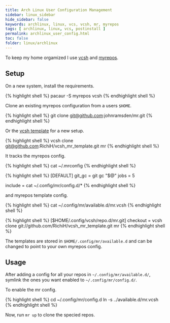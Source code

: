 ```yaml
---
title: Arch Linux User Configuration Management
sidebar: linux_sidebar
hide_sidebar: false
keywords: archlinux, linux, vcs, vcsh, mr, myrepos
tags: [ archlinux, linux, vcs, postinstall ]
permalink: archlinux_user_config.html
toc: false
folder: linux/archlinux
---
```


To keep my home orgamized I use [vcsh](https://github.com/RichiH/vcsh/blob/master/doc/README.md) and [myrepos](http://myrepos.branchable.com/).

## Setup

On a new system, install the requirements.

{% highlight shell %}
pacaur -S myrepos vcsh
{% endhighlight shell %}

Clone an existing myrepos configuration from a users ```$HOME```.

{% highlight shell %}
git clone git@github.com:johnramsden/mr.git
{% endhighlight shell %}

Or the [vcsh template](https://github.com/RichiH/vcsh_mr_template) for a new setup.

{% highlight shell %}
vcsh clone git@github.com:RichiH/vcsh_mr_template.git mr
{% endhighlight shell %}

It tracks the myrepos config.

{% highlight shell %}
cat ~/.mrconfig
{% endhighlight shell %}

{% highlight shell %}
[DEFAULT]
git_gc = git gc "$@"
jobs = 5

include = cat ~/.config/mr/config.d/*
{% endhighlight shell %}

and myrepos template config.

{% highlight shell %}
cat ~/.config/mr/available.d/mr.vcsh
{% endhighlight shell %}

{% highlight shell %}
[$HOME/.config/vcsh/repo.d/mr.git]
checkout = vcsh clone git://github.com/RichiH/vcsh_mr_template.git mr
{% endhighlight shell %}

The templates are stored in ```$HOME/.config/mr/available.d``` and can be changed to point to your own myrepos config.

## Usage

After adding a config for all your repos in ```~/.config/mr/available.d/```, symlink the ones you want enabled to ```~/.config/mr/config.d/```.

To enable the mr config.

{% highlight shell %}
cd ~/.config/mr/config.d
ln -s ../available.d/mr.vcsh
{% endhighlight shell %}

Now, run ```mr up``` to clone the specied repos.
